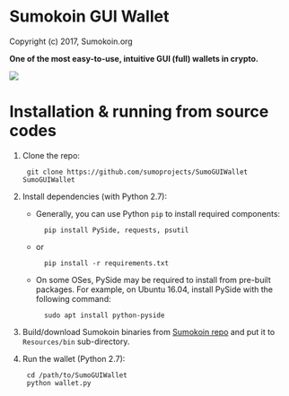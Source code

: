 # Sumokoin GUI Wallet

Copyright (c) 2017, Sumokoin.org

**One of the most easy-to-use, intuitive GUI (full) wallets in crypto.**

![](https://www.sumokoin.org/images/sumokoin-gui-wallet-v0.0.1-b2.png)


# Installation & running from source codes

1. Clone the repo:
		
		git clone https://github.com/sumoprojects/SumoGUIWallet SumoGUIWallet

2. Install dependencies (with Python 2.7):

	* Generally, you can use Python `pip` to install required components:
		
			pip install PySide, requests, psutil
	
	* or
			
			pip install -r requirements.txt 
	
	* On some OSes, PySide may be required to install from pre-built packages. For example, on Ubuntu 16.04, install PySide with the following command:
			
			sudo apt install python-pyside


3. Build/download Sumokoin binaries from [Sumokoin repo](https://github.com/sumoprojects/sumokoin) and put it to `Resources/bin` sub-directory.

4. Run the wallet (Python 2.7):
		
		cd /path/to/SumoGUIWallet
		python wallet.py
